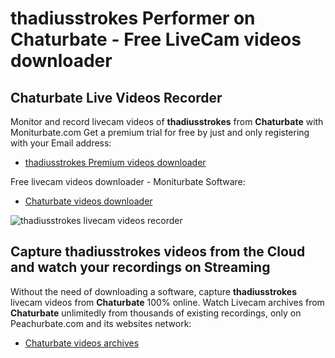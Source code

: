 # thadiusstrokes Performer on Chaturbate - Free LiveCam videos downloader

## Chaturbate Live Videos Recorder

Monitor and record livecam videos of **thadiusstrokes** from **Chaturbate** with Moniturbate.com
Get a premium trial for free by just and only registering with your Email address:
* [thadiusstrokes Premium videos downloader](https://moniturbate.com/request-demo-licence-key.html)

Free livecam videos downloader - Moniturbate Software:
* [Chaturbate videos downloader](https://moniturbate.com/moniturbate-download-software.html)

![thadiusstrokes livecam videos recorder](https://peachurnet.com/templates/moniturbate-software.png)


## Capture thadiusstrokes videos from the Cloud and watch your recordings on Streaming

Without the need of downloading a software, capture **thadiusstrokes** livecam videos from **Chaturbate** 100% online.
Watch Livecam archives from **Chaturbate** unlimitedly from thousands of existing recordings, only on Peachurbate.com and its websites network:
* [Chaturbate videos archives](https://peachurnet.com/)